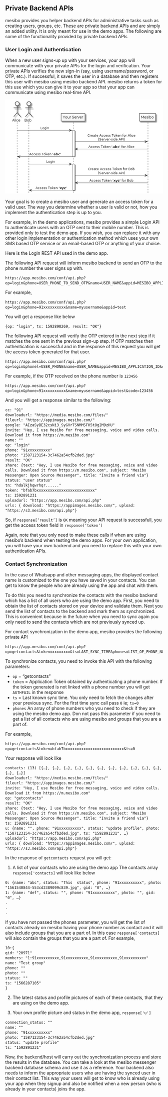## Private Backend APIs

mesibo provides you helper backend APIs for administrative tasks such as creating users, groups, etc. These are private backend APIs and are simply an added utility. It is only meant for use in the demo apps.  The following are some of the functionality provided by private backend APIs

### User Login and Authentication

When a new user signs-up up with your services, your app will communicate with your private APIs for the login and verification. Your private APIs verifies the new sign-in (say, using username/password, or OTP, etc.). If successful, it saves the user in a database and then registers this user with mesibo using mesibo backend API. mesibo returns a token for this use which you can give it to your app so that your app can communicate using mesibo real-time API.

![mesibo login](login_token.png)

Your goal is to create a mesibo user and generate an access token for a valid user. The way you determine whether a user is valid or not, how you implement the authentication step is up to you. 

For example, in the demo applications, mesibo provides a simple Login API to authenticate users with an OTP sent to their mobile number. This is provided only to test the demo app. If you wish, you can replace it with any other login implementation or authentication method which uses your own SMS based OTP service or an email-based OTP or anything of your choice.

Here is the Login REST API used in the demo app.

The following API request will inform mesibo backend to send an OTP to the phone number the user signs up with.
```
https://app.mesibo.com/conf/api.php? op=login&phone=USER_PHONE_TO_SEND_OTP&name=USER_NAME&appid=MESIBO_APPLICATION_ID
```

For example, 
```
https://app.mesibo.com/conf/api.php?op=login&phone=91xxxxxxxxxx&name=myusername&appid=test
```

You will get a response like below
```
{op: "login", ts: 1592890269, result: "OK"}
```

The following API request will verify the OTP entered in the next step if it matches the one sent in the previous sign-up step. If OTP matches then authentication is successful and in the response of this request you will get the access token generated for that user.
```
https://app.mesibo.com/conf/api.php?op=login&phonel=USER_PHONE&name=USER_NAME&appid=MESIBO_APPLICATION_ID&code=OTP_RECEIVED_ON_PHONE
```
For example, if the OTP received on the phone number is `123456`
```
https://app.mesibo.com/conf/api.php?op=login&phone=91xxxxxxxxxx&name=myusername&appid=test&code=123456
```
And you will get a response similar to the following:
```
cc: "91"
downloadurl: "https://media.mesibo.com/files/"
fileurl: "https://appimages.mesibo.com/"
google: "AIzaSyBE32csNi3_SyGVrTSNMMSFH5t8g2M9zHU"
invite: "Hey, I use Mesibo for free messaging, voice and video calls. Download it from https://m.mesibo.com"
name: ""
op: "login"
phone: "91xxxxxxxxxx"
photo: "1587123154-3c7462a54cfb2ded.jpg"
result: "OK"
share: {text: "Hey, I use Mesibo for free messaging, voice and video calls. Download it from https://m.mesibo.com", subject: "Mesibo Messenger: Open Source Messenger", title: "Invite a friend via"}
status: "user status"
tn: "hdalkjhqwrhqr......"
token: "bfab7bxxxxxxxxxxxxxxxxxxxxxxxxxx"
ts: 1592891231
uploadurl: "https://app.mesibo.com/api.php"
urls: { download: "https://appimages.mesibo.com/", upload: "https://s3.mesibo.com/api.php"}
```

So, if `response[‘result’]` is `OK` meaning your API request is successfull, you get the access token field in `response[‘token’]`

Again, note that you only need to make these calls if when are using mesibo’s backend when testing the demo apps. For your own application, you will have your own backend and you need to replace this with your own authentication APIs. 


### Contact Synchronization
In the case of Whatsapp and other messaging apps, the displayed contact name is customized to the one you have saved in your contacts. You can get to know the people who are already using the app and chat with them. 

To do this you need to synchronize the contacts with the mesibo backend which has a list of all users who are using the demo app. First, you need to obtain the list of contacts stored on your device and validate them. Next you send the list of contacts to the backend and mark them as synchronized. This is convenient because in the future when you need to sync again you only need to send the contacts which are not previously synced up. 

For contact synchronization in the demo app, mesibo provides the following private API
```
https://app.mesibo.com/conf/api.php?op=getcontacts&token=xxxxxxxx&ts=LAST_SYNC_TIME&phones=LIST_OF_PHONE_NUMBERS
``` 
To synchronize contacts, you need to invoke this API with the following parameters:

- `op` = “getcontacts”
- `token` = Application Token obtained by authenticating a phone number. If the token generated is not linked with a phone number you will get `AUTHFAIL` in the response
- `ts` = Last known sync time. You only need to fetch the changes after your previous sync. For the first time sync call pass `0` ie; `ts=0`
- `phones` An array of phone numbers who you need to check if they are using the mesibo demo app. Don not pass this parameter if you need to get a list of all contacts who are using mesibo and groups that you are a part of.

For example, 
```
https://app.mesibo.com/conf/api.php?op=getcontacts&token=bfab7bxxxxxxxxxxxxxxxxxxxxxxxxxx&ts=0
```

Your response will look like
```
contacts: (13) [{…}, {…}, {…}, {…}, {…}, {…}, {…}, {…}, {…}, {…}, {…}, {…}, {…}]
downloadurl: "https://media.mesibo.com/files/"
fileurl: "https://appimages.mesibo.com/"
invite: "Hey, I use Mesibo for free messaging, voice and video calls. Download it from https://m.mesibo.com"
op: "getcontacts"
result: "OK"
share: {text: "Hey, I use Mesibo for free messaging, voice and video calls. Download it from https://m.mesibo.com", subject: "Mesibo Messenger: Open Source Messenger", title: "Invite a friend via"}
ts: 1592891231
u: {name: "", phone: "91xxxxxxxxxx", status: "update profile", photo: "1587123154-3c7462a54cfb2ded.jpg", ts: "1592891231", …}
uploadurl: "https://app.mesibo.com/api.php"
urls: { download: "https://appimages.mesibo.com/", upload: "https://s3.mesibo.com/api.php"}
```

In the response of `getcontacts` request you will get:
1. A list of your contacts who are using the demo app
The contacts array `response['contacts]` will look like below
```
0: {name: "abc", status: "This  status", phone: "91xxxxxxxxxx", photo: "1561540844-553cd2389099c839.jpg", gid: "0", …}
1: {name: "def", status: "", phone: "91xxxxxxxxxx", photo: "", gid: "0", …}
.
.
.
```
If you have not passed the phones parameter, you will get the list of contacts already on mesibo having your phone number as contact and it will also include groups that you are a part of. In this case `response['contacts]` will also contain the groups that you are a part of.
For example,
```
10:{
gid: "20971"
members: "1:91xxxxxxxxxx,91xxxxxxxxxx,91xxxxxxxxxx,91xxxxxxxxxx"
name: "Test group"
phone: ""
photo: ""
status: ""
ts: "1566287105"
}
```

2. The latest status and profile pictures of each of these contacts, that they are using on the demo app.

3. Your own profile picture and status in the demo app, `response['u']` 
```
connection_status: ""
name: ""
phone: "91xxxxxxxxxx"
photo: "1587123154-3c7462a54cfb2ded.jpg"
status: "update profile"
ts: "1592891231"
```


Now, the backend/host will carry out the synchronization process and store the results in the database. You can take a look at the mesibo messenger backend database schema and use it as a reference. Your backend also needs to inform the appropriate users who are having the synced user in their contact list. This way your users will get to know who is already using your app when they signup and also be notified when a new person (who is already in your contacts) joins the app.













